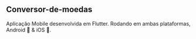 ## Conversor-de-moedas

Aplicação Mobile desenvolvida em Flutter.
Rodando em ambas plataformas, Android 🤖 & iOS 🍎.


<img heigth="10" width="10" src="https://user-images.githubusercontent.com/8354309/60233140-916dd280-9875-11e9-9a25-19d32a3f7fb8.png" />

